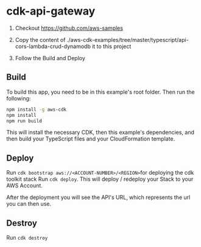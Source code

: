 # cdk-api-gateway

1) Checkout https://github.com/aws-samples

2) Copy the content of ./aws-cdk-examples/tree/master/typescript/api-cors-lambda-crud-dynamodb it to this project

3) Follow the Build and Deploy

## Build

To build this app, you need to be in this example's root folder. Then run the following:

```bash
npm install -g aws-cdk
npm install
npm run build
```

This will install the necessary CDK, then this example's dependencies, and then build your TypeScript files and your CloudFormation template.

## Deploy

Run `cdk bootstrap aws://<ACCOUNT-NUMBER>/<REGION>`for deploying the cdk toolkit stack
Run `cdk deploy`. This will deploy / redeploy your Stack to your AWS Account.

After the deployment you will see the API's URL, which represents the url you can then use.

## Destroy

Run `cdk destroy`